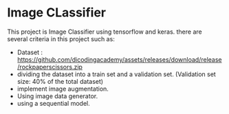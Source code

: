 # Image CLassifier

This project is Image Classifier using tensorflow and keras. there are several criteria in this project such as:
- Dataset : https://github.com/dicodingacademy/assets/releases/download/release/rockpaperscissors.zip
- dividing the dataset into a train set and a validation set. (Validation set size: 40% of the total dataset)
- implement image augmentation.
- Using image data generator.
- using a sequential model.
